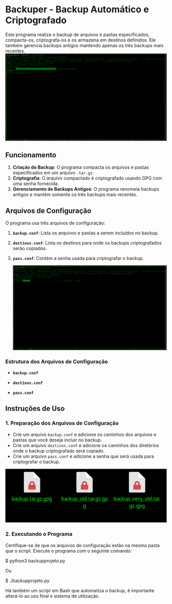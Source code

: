 # Backuper - Backup Automático e Criptografado

Este programa realiza o backup de arquivos e pastas especificados, compacta-os, criptografa-os e os armazena em destinos definidos. Ele também gerencia backups antigos mantendo apenas os três backups mais recentes.
![](Assets/2025-08-26_13-52.png)

## Funcionamento

1. **Criação do Backup**: O programa compacta os arquivos e pastas especificados em um arquivo `.tar.gz`.
2. **Criptografia**: O arquivo compactado é criptografado usando GPG com uma senha fornecida.
3. **Gerenciamento de Backups Antigos**: O programa renomeia backups antigos e mantém somente os três backups mais recentes.

## Arquivos de Configuração

O programa usa três arquivos de configuração:

1. **`backup.conf`**: Lista os arquivos e pastas a serem incluídos no backup.
2. **`destinos.conf`**: Lista os destinos para onde os backups criptografados serão copiados.
3. **`pass.conf`**: Contém a senha usada para criptografar o backup.

   ![](Assets/2025-08-26_13-46.png)

### Estrutura dos Arquivos de Configuração

- **`backup.conf`**

- **`destinos.conf`**

- **`pass.conf`**

## Instruções de Uso

### 1. Preparação dos Arquivos de Configuração

- Crie um arquivo `backup.conf` e adicione os caminhos dos arquivos e pastas que você deseja incluir no backup.
- Crie um arquivo `destinos.conf` e adicione os caminhos dos diretórios onde o backup criptografado será copiado.
- Crie um arquivo `pass.conf` e adicione a senha que será usada para criptografar o backup.

<p align="center">
  <img src="Assets/2025-08-26_13-45.png" alt="Design responsivo" width="600">
</p>

### 2. Executando o Programa

Certifique-se de que os arquivos de configuração estão na mesma pasta que o script. Execute o programa com o seguinte comando:

$ python3 backupprojeto.py

Ou

$ ./backupprojeto.py

Há também um script em Bash que automatiza o backup, é importante alterá-lo ao uso final e sistema de utilização.
